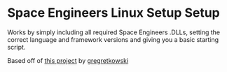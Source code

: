 # Space Engineers Linux Setup Setup

Works by simply including all required Space Engineers .DLLs, setting the correct
language and framework versions and giving you a basic starting script.

Based off of [this project](https://github.com/gregretkowski/VSC-SE/blob/master/SpaceEngineers/SpaceEngineers.csproj)
by [gregretkowski](https://github.com/gregretkowski)
